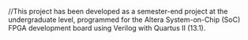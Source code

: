 //This project has been developed as a semester-end project at the undergraduate level, programmed for the Altera System-on-Chip (SoC) FPGA development board using Verilog with Quartus II (13.1).

